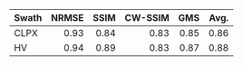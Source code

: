 | Swath   |   NRMSE |   SSIM |   CW-SSIM |   GMS |   Avg. |
|:--------|--------:|-------:|----------:|------:|-------:|
| CLPX    |    0.93 |   0.84 |      0.83 |  0.85 |   0.86 |
| HV      |    0.94 |   0.89 |      0.83 |  0.87 |   0.88 |
